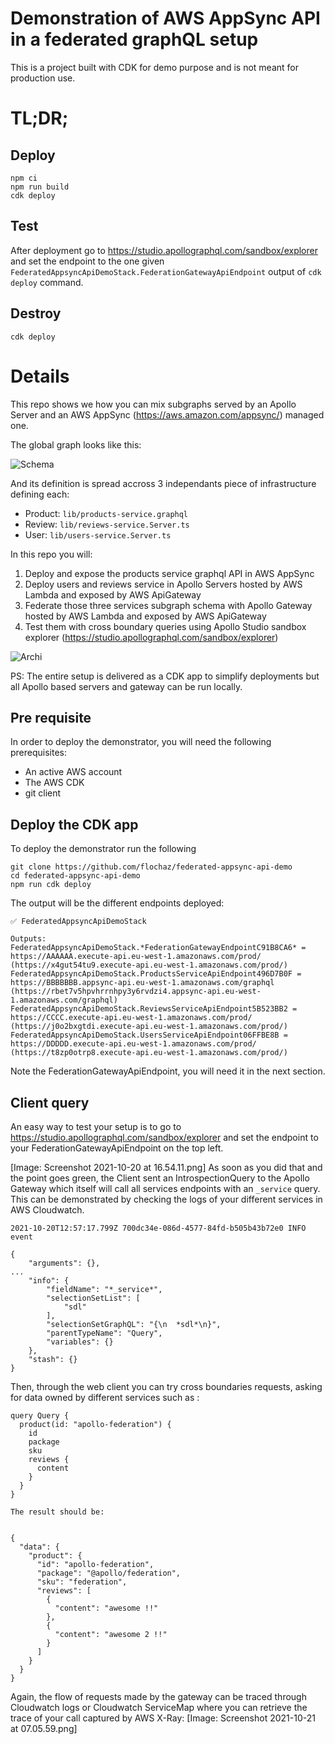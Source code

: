 # Demonstration of AWS AppSync API in a federated graphQL setup

This is a project built with CDK for demo purpose and is not meant for production use.

# TL;DR;

## Deploy

```
npm ci
npm run build
cdk deploy
```

## Test

After deployment go to https://studio.apollographql.com/sandbox/explorer and set the endpoint to the one given `FederatedAppsyncApiDemoStack.FederationGatewayApiEndpoint` output of `cdk deploy` command.

## Destroy

```
cdk deploy
```

# Details

This repo shows we how you can mix subgraphs served by an Apollo Server and an AWS AppSync (https://aws.amazon.com/appsync/) managed one.

The global graph looks like this:

![Schema](docs/images/Apollo-AppSync-Fed-schema.png)

And its definition is spread accross 3 independants piece of infrastructure defining each:
* Product: `lib/products-service.graphql`
* Review: `lib/reviews-service.Server.ts`
* User: `lib/users-service.Server.ts`


In this repo you will:

1. Deploy and expose the products service graphql API in AWS AppSync
1. Deploy users and reviews service in Apollo Servers hosted by AWS Lambda and exposed by AWS ApiGateway
1. Federate those three services subgraph schema with Apollo Gateway hosted by AWS Lambda and exposed by AWS ApiGateway
1. Test them with cross boundary queries using Apollo Studio sandbox explorer (https://studio.apollographql.com/sandbox/explorer)


![Archi](docs/images/Apollo-AppSync-Fed-Archi.png)

PS: The entire setup is delivered as a CDK app to simplify deployments but all Apollo based servers and gateway can be run locally.

## Pre requisite

In order to deploy the demonstrator, you will need the following prerequisites:

* An active AWS account
* The AWS CDK
* git client

## Deploy the CDK app

To deploy the demonstrator run the following

```
git clone https://github.com/flochaz/federated-appsync-api-demo
cd federated-appsync-api-demo
npm run cdk deploy
```

The output will be the different endpoints deployed:

```
✅ FederatedAppsyncApiDemoStack

Outputs:
FederatedAppsyncApiDemoStack.*FederationGatewayEndpointC91B8CA6* = https://AAAAAA.execute-api.eu-west-1.amazonaws.com/prod/ (https://x4gut54tu9.execute-api.eu-west-1.amazonaws.com/prod/)
FederatedAppsyncApiDemoStack.ProductsServiceApiEndpoint496D7B0F = https://BBBBBBB.appsync-api.eu-west-1.amazonaws.com/graphql (https://rbet7v5hpvhrrnhpy3y6rvdzi4.appsync-api.eu-west-1.amazonaws.com/graphql)
FederatedAppsyncApiDemoStack.ReviewsServiceApiEndpoint5B523BB2 = https://CCCC.execute-api.eu-west-1.amazonaws.com/prod/ (https://j0o2bxgtdi.execute-api.eu-west-1.amazonaws.com/prod/)
FederatedAppsyncApiDemoStack.UsersServiceApiEndpoint06FFBE8B = https://DDDDD.execute-api.eu-west-1.amazonaws.com/prod/ (https://t8zp0otrp8.execute-api.eu-west-1.amazonaws.com/prod/)
```

Note the FederationGatewayApiEndpoint, you will need it in the next section.

## Client query

An easy way to test your setup is to go to https://studio.apollographql.com/sandbox/explorer and set the endpoint to your FederationGatewayApiEndpoint on the top left.

[Image: Screenshot 2021-10-20 at 16.54.11.png]
As soon as you did that and the point goes green, the Client sent an IntrospectionQuery to the Apollo Gateway which itself will call all services endpoints with an `_service` query. This can be demonstrated by checking the logs of your different services in AWS Cloudwatch.

```
2021-10-20T12:57:17.799Z 700dc34e-086d-4577-84fd-b505b43b72e0 INFO event 

{
    "arguments": {},
...
    "info": {
        "fieldName": "*_service*",
        "selectionSetList": [
            "sdl"
        ],
        "selectionSetGraphQL": "{\n  *sdl*\n}",
        "parentTypeName": "Query",
        "variables": {}
    },
    "stash": {}
}
```

Then, through the web client you can try cross boundaries requests, asking for data owned by different services such as : 

```
query Query {
  product(id: "apollo-federation") {
    id
    package
    sku
    reviews {
      content
    }
  }
}

The result should be:


{
  "data": {
    "product": {
      "id": "apollo-federation",
      "package": "@apollo/federation",
      "sku": "federation",
      "reviews": [
        {
          "content": "awesome !!"
        },
        {
          "content": "awesome 2 !!"
        }
      ]
    }
  }
}
```

Again, the flow of requests made by the gateway can be traced through Cloudwatch logs or Cloudwatch ServiceMap where you can retrieve the trace of your call captured by AWS X-Ray:
[Image: Screenshot 2021-10-21 at 07.05.59.png]
